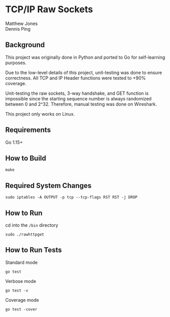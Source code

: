 # TCP/IP Raw Sockets

Matthew Jones  
Dennis Ping  

## Background

This project was originally done in Python and ported to Go for self-learning purposes.

Due to the low-level details of this project, unit-testing was done to ensure correctness. All TCP and IP Header functions were tested to +90% coverage.

Unit-testing the raw sockets, 3-way handshake, and GET function is impossible since the starting sequence number is always randomized between 0 and 2^32. Therefore, manual testing was done on Wireshark.

This project only works on Linux.

## Requirements

Go 1.15+

## How to Build

```
make
```

## Required System Changes

```
sudo iptables -A OUTPUT -p tcp --tcp-flags RST RST -j DROP
```

## How to Run

cd into the `/bin` directory
```
sudo ./rawhttpget
```

## How to Run Tests

Standard mode
```
go test
```
Verbose mode
```
go test -v
```

Coverage mode
```
go test -cover
```